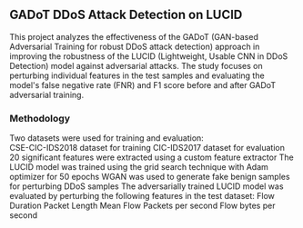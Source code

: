 ## GADoT DDoS Attack Detection on LUCID
This project analyzes the effectiveness of the GADoT (GAN-based Adversarial Training for robust DDoS attack detection) approach in improving the robustness of the LUCID (Lightweight, Usable CNN in DDoS Detection) model against adversarial attacks. The study focuses on perturbing individual features in the test samples and evaluating the model's false negative rate (FNR) and F1 score before and after GADoT adversarial training.

### Methodology
Two datasets were used for training and evaluation: <br>
CSE-CIC-IDS2018 dataset for training
CIC-IDS2017 dataset for evaluation
20 significant features were extracted using a custom feature extractor
The LUCID model was trained using the grid search technique with Adam optimizer for 50 epochs
WGAN was used to generate fake benign samples for perturbing DDoS samples
The adversarially trained LUCID model was evaluated by perturbing the following features in the test dataset:
Flow Duration
Packet Length Mean
Flow Packets per second
Flow bytes per second
